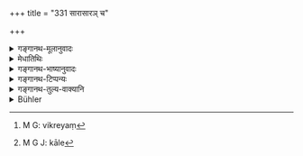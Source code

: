 +++
title = "331 सारासारञ् च"

+++

<details><summary>गङ्गानथ-मूलानुवादः</summary>

Also the excellences and defects of commodities, the advantages and disadvantages relating to countries, the profit and loss on merchandise and also cattle-breeding.—(331)
</details>

<details><summary>मेधातिथिः</summary>

**भाण्ड**शब्देन विक्रेयवस्त्राजिनान्य्[^८०७] उच्यन्ते । तत्र **सारासारता** यत् कालान्तरे स्थितं च न नश्यति तत् सारम्, तदितरद् असारम् । अस्मिन् देशे व्रीहयो भूयांसः, अस्मिन् देशे[^८०८] यवाः, अस्मिन्न् ईदृश आचारः, ईदृशो जानपदानां स्वभाव एवमादयो **देशे गुणागुणाः** । अनेन च यवसेनेदृशेन च लवणेनास्मिन् काले प्रयुक्तेन **पशवो वर्धन्त** इति ॥ ९.३३१ ॥


[^८०८]:
     M G J: kāle


[^८०७]:
     M G: vikreyaṃ
</details>

<details><summary>गङ्गानथ-भाष्यानुवादः</summary>

‘*Commodity*’ stands for skins and other things put up for sale; the
*excellences and defects of these*,—*i.e*., ‘this article if kept for a
long time becomes spoilt,’ ‘this is lasting,’ ‘that is not lasting.’

‘In this country, large supplies of grains are available,—at this time barley is profuse,’—‘such and such is the custom of this country,’—‘the nature of the people is so and so—these are ‘*the advantages and disadvantages relating to countries*’.

‘*Cattle-breeding*,’—*i.e*., such rules as that by using such and such fodder, and giving such and such salts, cattle flourish better; and so forth.—(331)
</details>

<details><summary>गङ्गानथ-टिप्पन्यः</summary>

This verse is quoted in *Madanapārijāta* (p. 227), which explains ‘*bhāṇḍāṇām*’ as ‘saleable commodities—in *Parāśaramādhava* (Ācāra, p. 417);—and in *Nṛsiṃhaprasāda* (Āhnika 36a).
</details>

<details><summary>गङ्गानथ-तुल्य-वाक्यानि</summary>

**(verses 9.326-333)  
**

[\[See texts under
8.410-418.\]]

See Comparative notes for [Verse 9.326].
</details>

<details><summary>Bühler</summary>

331	Moreover, the excellence and defects of commodities, the advantages and disadvantages of (different) countries, the (probable) profit and loss on merchandise, and the means of properly rearing cattle.
</details>
